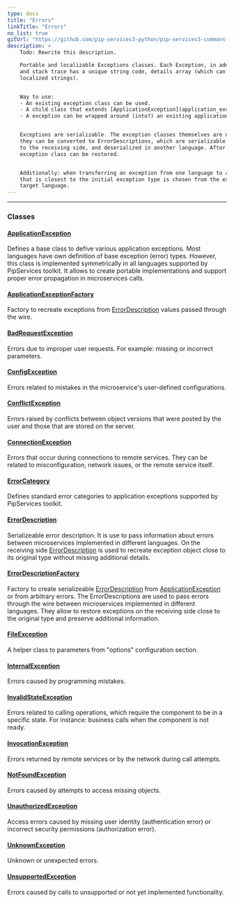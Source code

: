 ```yaml
---
type: docs
title: "Errors"
linkTitle: "Errors"
no_list: true
gitUrl: "https://github.com/pip-services3-python/pip-services3-commons-python"
description: >
    Todo: Rewrite this description.  

    Portable and localizable Exceptions classes. Each Exception, in addition to a description 
    and stack trace has a unique string code, details array (which can be used for creating 
    localized strings). 


    Way to use:
    - An existing exception class can be used.
    - A child class that extends [ApplicationException](application_exception) can we written.
    - A exception can be wrapped around (into?) an existing application exception.


    Exceptions are serializable. The exception classes themselves are not serializable, but 
    they can be converted to ErrorDescriptions, which are serializable in one language, transferred 
    to the receiving side, and deserialized in another language. After deserialization, the initial 
    exception class can be restored. 


    Additionally: when transferring an exception from one language to another, the exception type 
    that is closest to the initial exception type is chosen from the exceptions available in the 
    target language.
---
```

---

<div class="module-body"> 

### Classes

#### [ApplicationException](application_exception)
Defines a base class to defive various application exceptions.
Most languages have own definition of base exception (error) types.
However, this class is implemented symmetrically in all languages
supported by PipServices toolkit. It allows to create portable implementations
and support proper error propagation in microservices calls.

#### [ApplicationExceptionFactory](application_exception_factory)
Factory to recreate exceptions from [ErrorDescription](error_description) values passed through the wire.

#### [BadRequestException](badRequest_exception)
Errors due to improper user requests. 
For example: missing or incorrect parameters.

#### [ConfigException](config_exception)
Errors related to mistakes in the microservice's user-defined configurations.

#### [ConflictException](conflict_exception)
Errors raised by conflicts between object versions that were
posted by the user and those that are stored on the server.

#### [ConnectionException](connection_exception)
Errors that occur during connections to remote services.
They can be related to misconfiguration, network issues, or the remote service itself.

#### [ErrorCategory](error_category)
Defines standard error categories to application exceptions
supported by PipServices toolkit.

#### [ErrorDescription](error_description)
Serializeable error description. It is use to pass information about errors
between microservices implemented in different languages. On the receiving side
[ErrorDescription](error_description) is used to recreate exception object close to its original type
without missing additional details.

#### [ErrorDescriptionFactory](error_description_factory)
Factory to create serializeable [ErrorDescription](error_description) from
[ApplicationException](application_exception) or from arbitrary errors.
The ErrorDescriptions are used to pass errors through the wire between microservices
implemented in different languages. They allow to restore exceptions on the receiving side
close to the original type and preserve additional information.

#### [FileException](file_exception)
A helper class to parameters from "options" configuration section.

#### [InternalException](internal_exception)
Errors caused by programming mistakes.

#### [InvalidStateException](invalid_state_exception)
Errors related to calling operations, which require the component to be in a specific state.
For instance: business calls when the component is not ready.

#### [InvocationException](invocation_exception)
Errors returned by remote services or by the network during call attempts.

#### [NotFoundException](not_found_exception)
Errors caused by attempts to access missing objects.

#### [UnauthorizedException](unauthorized_exception)
Access errors caused by missing user identity (authentication error) or incorrect security permissions (authorization error).

#### [UnknownException](unknown_exception)
Unknown or unexpected errors.

#### [UnsupportedException](unsupported_exception)
Errors caused by calls to unsupported or not yet implemented functionality.

</div>